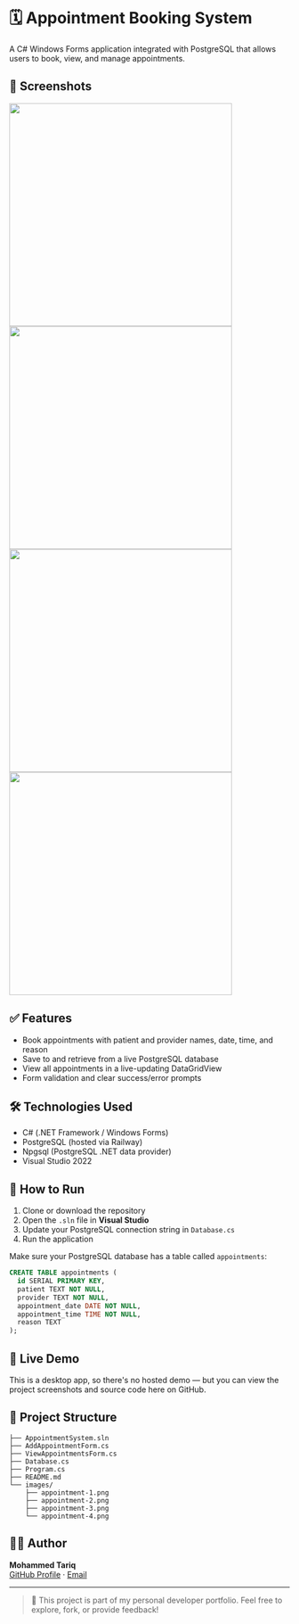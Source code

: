 # 🗓️ Appointment Booking System

A C# Windows Forms application integrated with PostgreSQL that allows users to book, view, and manage appointments.

## 📸 Screenshots

<img src="images/appointment-1.png" width="400" />
<img src="images/appointment-2.png" width="400" />
<img src="images/appointment-3.png" width="400" />
<img src="images/appointment-4.png" width="400" />

## ✅ Features

- Book appointments with patient and provider names, date, time, and reason
- Save to and retrieve from a live PostgreSQL database
- View all appointments in a live-updating DataGridView
- Form validation and clear success/error prompts

## 🛠️ Technologies Used

- C# (.NET Framework / Windows Forms)
- PostgreSQL (hosted via Railway)
- Npgsql (PostgreSQL .NET data provider)
- Visual Studio 2022

## 🚀 How to Run

1. Clone or download the repository
2. Open the `.sln` file in **Visual Studio**
3. Update your PostgreSQL connection string in `Database.cs`
4. Run the application

Make sure your PostgreSQL database has a table called `appointments`:

```sql
CREATE TABLE appointments (
  id SERIAL PRIMARY KEY,
  patient TEXT NOT NULL,
  provider TEXT NOT NULL,
  appointment_date DATE NOT NULL,
  appointment_time TIME NOT NULL,
  reason TEXT
);
```

## 🔗 Live Demo

This is a desktop app, so there's no hosted demo — but you can view the project screenshots and source code here on GitHub.

## 📂 Project Structure

```
├── AppointmentSystem.sln
├── AddAppointmentForm.cs
├── ViewAppointmentsForm.cs
├── Database.cs
├── Program.cs
├── README.md
└── images/
    ├── appointment-1.png
    ├── appointment-2.png
    ├── appointment-3.png
    └── appointment-4.png
```

## 👨‍💻 Author

**Mohammed Tariq**  
[GitHub Profile](https://github.com/MohammedTariq) · [Email](mailto:mohammed1645tariq@gmail.com)

---

> 🚧 This project is part of my personal developer portfolio. Feel free to explore, fork, or provide feedback!